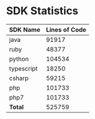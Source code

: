 # SDK Statistics

| SDK Name | Lines of Code |
| -------- | ------------- |
| java | 91917 |
| ruby | 48377 |
| python | 104534 |
| typescript | 18250 |
| csharp | 59215 |
| php | 101733 |
| php7 | 101733 |
| **Total** | 525759 |
